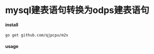 mysql建表语句转换为odps建表语句
============================

#### install

```
go get github.com/qjpcpu/m2x
```

#### usage

